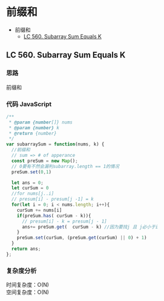 # 前缀和

- 前缀和
  - [LC 560. Subarray Sum Equals K](#LC-560.-Subarray-Sum-Equals-K)

## LC 560. Subarray Sum Equals K

### 思路

前缀和

### 代码 JavaScript

```JavaScript
/**
 * @param {number[]} nums
 * @param {number} k
 * @return {number}
 */
var subarraySum = function(nums, k) {
  //前缀和
  // sum => # of apperance
  const preSum = new Map();
  // 0要有不然会漏判subarray.length == 1的情况
  preSum.set(0,1)

  let ans = 0;
  let curSum = 0
  //for nums[j..i]
  // presum[i] - presum[j -1] = k
  for(let i = 0; i < nums.length; i++){
    curSum += nums[i]
    if(preSum.has( curSum - k)){
      // presum[i] - k = presum[j - 1]
      ans+= preSum.get(  curSum - k) //因为要找j 且 j必小于i
    }
    preSum.set(curSum, (preSum.get(curSum) || 0) + 1)
  }
  return ans;
};

```

### 复杂度分析

时间复杂度：O(N)</br>
空间复杂度：O(N)
